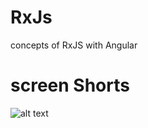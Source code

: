 # RxJs
concepts of RxJS with Angular

# screen Shorts
![alt text](/assets/screenshorts/subject.png)

